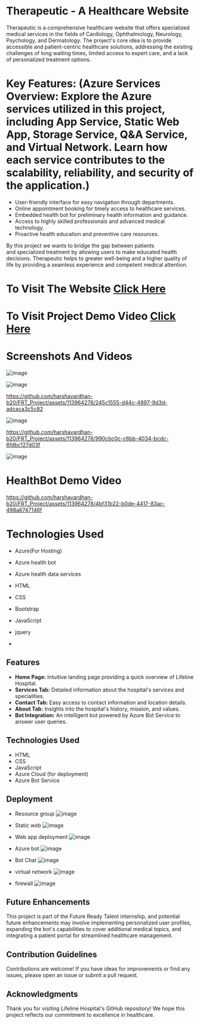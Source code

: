 # Therapeutic - A Healthcare Website

Therapeutic is a comprehensive healthcare website that offers specialized medical services in the fields of Cardiology, Ophthalmology, Neurology, Psychology, and Dermatology. The project's core idea is to provide accessible and patient-centric healthcare solutions, addressing the existing challenges of long waiting times, limited access to expert care, and a lack of personalized treatment options.

# Key Features:  (Azure Services Overview: Explore the Azure services utilized in this project, including App Service, Static Web App, Storage Service, Q&A Service, and Virtual Network. Learn how each service contributes to the scalability, reliability, and security of the application.)

* User-friendly interface for easy navigation through departments.
* Online appointment booking for timely access to healthcare services.
* Embedded health bot for preliminary health information and guidance.
* Access to highly skilled professionals and advanced medical technology.
* Proactive health education and preventive care resources.

 By this project we wants to bridge the gap between patients and specialized treatment by allowing users to make educated health decisions. Therapeutic helps to greater well-being and a higher quality of life by providing a seamless experience and competent medical attention.

# To Visit The Website  [Click Here](https://salmon-tree-0a6837c00.3.azurestaticapps.net)

# To Visit Project Demo Video [Click Here](https://vimeo.com/897928731?share=copy)

# Screenshots And Videos

![image](https://github.com/harshavardhan-b20/FRT_Project/assets/113964278/1d214462-1acf-45b1-af67-8fd30cbf2880)

![image](https://github.com/harshavardhan-b20/FRT_Project/assets/113964278/7d3f56ae-7f91-4314-a4aa-e712bc760679)

https://github.com/harshavardhan-b20/FRT_Project/assets/113964278/245c1555-d44c-4897-9d3d-adcaca3c5c82

![image](https://github.com/harshavardhan-b20/FRT_Project/assets/113964278/aa2013b8-c82c-41fc-96bf-bbe16dbb1e8b)

https://github.com/harshavardhan-b20/FRT_Project/assets/113964278/990cbc0c-c6bb-4034-bcdc-6fdbc127d03f

![image](https://github.com/harshavardhan-b20/FRT_Project/assets/113964278/8d2535c7-427d-444e-925d-8816a4ceceed)

# HealthBot Demo Video

https://github.com/harshavardhan-b20/FRT_Project/assets/113964278/4bf31b22-b0de-4417-83ac-498a6747146f

# Technologies Used
- Azure(For Hosting)
- Azure health bot
- Azure health data services
- HTML
- CSS
- Bootstrap
- JavaScript
- jquery

-

## Features

- **Home Page:** Intuitive landing page providing a quick overview of Lifeline Hospital.
- **Services Tab:** Detailed information about the hospital's services and specialities.
- **Contact Tab:** Easy access to contact information and location details.
- **About Tab:** Insights into the hospital's history, mission, and values.
- **Bot Integration:** An intelligent bot powered by Azure Bot Service to answer user queries.

## Technologies Used

- HTML
- CSS
- JavaScript
- Azure Cloud (for deployment)
- Azure Bot Service

## Deployment

- Resource group
  ![image](https://github.com/RohantNarang/FRT-INTERNSHIP/assets/89689441/611b6075-31a0-435b-a0c4-742fff9258e8)

- Static web
  ![image](https://github.com/RohantNarang/FRT-INTERNSHIP/assets/89689441/776b53c9-4f07-495c-9093-621b347b0a95)

- Web app deployment
  ![image](https://github.com/RohantNarang/FRT-INTERNSHIP/assets/89689441/bf760954-ac21-4ed2-9ef1-e88c3a4f5855)

- Azure bot
  ![image](https://github.com/RohantNarang/FRT-INTERNSHIP/assets/89689441/b2949cb1-98ef-4d48-b502-44afecffe872)

- Bot Chat
  ![image](https://github.com/RohantNarang/FRT-INTERNSHIP/assets/89689441/5d273752-3154-406a-8f28-c037fce613e2)

- virtual network
  ![image](https://github.com/RohantNarang/FRT-INTERNSHIP/assets/89689441/7cf36052-95a6-4c85-a2a7-74919de1f326)

- firewall
  ![image](https://github.com/RohantNarang/FRT-INTERNSHIP/assets/89689441/f27db5a5-276a-4948-a16f-5158f5c58d0f)




## Future Enhancements

This project is part of the Future Ready Talent internship, and potential future enhancements may involve implementing personalized user profiles, 
expanding the bot's capabilities to cover additional medical topics, and integrating a patient portal for streamlined healthcare management.

## Contribution Guidelines

Contributions are welcome! If you have ideas for improvements or find any issues, please open an issue or submit a pull request.

## Acknowledgments

Thank you for visiting Lifeline Hospital's GitHub repository! We hope this project reflects our commitment to excellence in healthcare.


